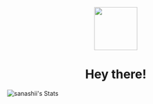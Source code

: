 <div id="header" align="center">
  <img src="https://tenor.com/view/hi-twice-sana-minatozaki-sana-vocalist-gif-17379117" width="100"/>
  <h1>Hey there!</h1>
</div>

<!--
**andybaulita/andybaulita** is a ✨ _special_ ✨ repository because its `README.md` (this file) appears on your GitHub profile.

Here are some ideas to get you started:

- 🔭 I’m currently working on ...
- 🌱 I’m currently learning ...
- 👯 I’m looking to collaborate on ...
- 🤔 I’m looking for help with ...
- 💬 Ask me about ...
- 📫 How to reach me: ...
- 😄 Pronouns: ...
- ⚡ Fun fact: ...
-->
![sanashii's Stats](https://github-readme-stats.vercel.app/api?username=sanashii&theme=blueberry&show_icons=true&hide_border=true&count_private=true)
